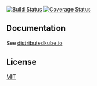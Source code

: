 [![Build Status](https://travis-ci.org/danielpickens/datasources-service.svg?branch=master)](https://travis-ci.org/danielpickens/datasources-service)
[![Coverage Status](https://coveralls.io/repos/github/danielpickens/datasources-service/badge.svg?branch=master)](https://coveralls.io/github/danielpickens/datasources-service?branch=master)

## Documentation

See [distributedkube.io](http://distributedkube.io/)

## License

[MIT](LICENSE)
